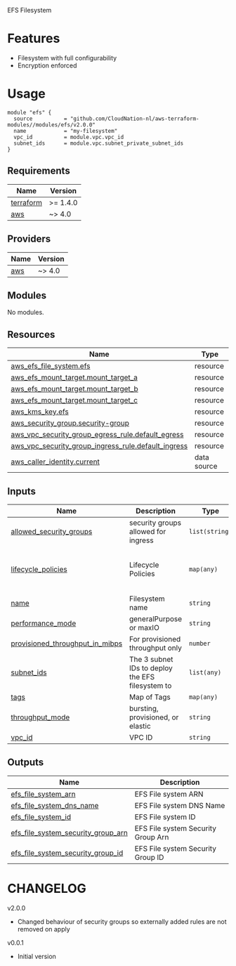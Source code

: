 EFS Filesystem

# Features

- Filesystem with full configurability
- Encryption enforced

# Usage

```
module "efs" {
  source          = "github.com/CloudNation-nl/aws-terraform-modules//modules/efs/v2.0.0"
  name            = "my-filesystem"
  vpc_id          = module.vpc.vpc_id
  subnet_ids      = module.vpc.subnet_private_subnet_ids
}
```

## Requirements

| Name | Version |
|------|---------|
| <a name="requirement_terraform"></a> [terraform](#requirement\_terraform) | >= 1.4.0 |
| <a name="requirement_aws"></a> [aws](#requirement\_aws) | ~> 4.0 |

## Providers

| Name | Version |
|------|---------|
| <a name="provider_aws"></a> [aws](#provider\_aws) | ~> 4.0 |

## Modules

No modules.

## Resources

| Name | Type |
|------|------|
| [aws_efs_file_system.efs](https://registry.terraform.io/providers/hashicorp/aws/latest/docs/resources/efs_file_system) | resource |
| [aws_efs_mount_target.mount_target_a](https://registry.terraform.io/providers/hashicorp/aws/latest/docs/resources/efs_mount_target) | resource |
| [aws_efs_mount_target.mount_target_b](https://registry.terraform.io/providers/hashicorp/aws/latest/docs/resources/efs_mount_target) | resource |
| [aws_efs_mount_target.mount_target_c](https://registry.terraform.io/providers/hashicorp/aws/latest/docs/resources/efs_mount_target) | resource |
| [aws_kms_key.efs](https://registry.terraform.io/providers/hashicorp/aws/latest/docs/resources/kms_key) | resource |
| [aws_security_group.security-group](https://registry.terraform.io/providers/hashicorp/aws/latest/docs/resources/security_group) | resource |
| [aws_vpc_security_group_egress_rule.default_egress](https://registry.terraform.io/providers/hashicorp/aws/latest/docs/resources/vpc_security_group_egress_rule) | resource |
| [aws_vpc_security_group_ingress_rule.default_ingress](https://registry.terraform.io/providers/hashicorp/aws/latest/docs/resources/vpc_security_group_ingress_rule) | resource |
| [aws_caller_identity.current](https://registry.terraform.io/providers/hashicorp/aws/latest/docs/data-sources/caller_identity) | data source |

## Inputs

| Name | Description | Type | Default | Required |
|------|-------------|------|---------|:--------:|
| <a name="input_allowed_security_groups"></a> [allowed\_security\_groups](#input\_allowed\_security\_groups) | security groups allowed for ingress | `list(string)` | `[]` | no |
| <a name="input_lifecycle_policies"></a> [lifecycle\_policies](#input\_lifecycle\_policies) | Lifecycle Policies | `map(any)` | <pre>{<br>  "transition_to_ia": "AFTER_30_DAYS",<br>  "transition_to_primary_storage_class": "AFTER_1_ACCESS"<br>}</pre> | no |
| <a name="input_name"></a> [name](#input\_name) | Filesystem name | `string` | `"EFS"` | no |
| <a name="input_performance_mode"></a> [performance\_mode](#input\_performance\_mode) | generalPurpose or maxIO | `string` | `null` | no |
| <a name="input_provisioned_throughput_in_mibps"></a> [provisioned\_throughput\_in\_mibps](#input\_provisioned\_throughput\_in\_mibps) | For provisioned throughput only | `number` | `null` | no |
| <a name="input_subnet_ids"></a> [subnet\_ids](#input\_subnet\_ids) | The 3 subnet IDs to deploy the EFS filesystem to | `list(any)` | n/a | yes |
| <a name="input_tags"></a> [tags](#input\_tags) | Map of Tags | `map(any)` | `null` | no |
| <a name="input_throughput_mode"></a> [throughput\_mode](#input\_throughput\_mode) | bursting, provisioned, or elastic | `string` | `null` | no |
| <a name="input_vpc_id"></a> [vpc\_id](#input\_vpc\_id) | VPC ID | `string` | n/a | yes |

## Outputs

| Name | Description |
|------|-------------|
| <a name="output_efs_file_system_arn"></a> [efs\_file\_system\_arn](#output\_efs\_file\_system\_arn) | EFS File system ARN |
| <a name="output_efs_file_system_dns_name"></a> [efs\_file\_system\_dns\_name](#output\_efs\_file\_system\_dns\_name) | EFS File system DNS Name |
| <a name="output_efs_file_system_id"></a> [efs\_file\_system\_id](#output\_efs\_file\_system\_id) | EFS File system ID |
| <a name="output_efs_file_system_security_group_arn"></a> [efs\_file\_system\_security\_group\_arn](#output\_efs\_file\_system\_security\_group\_arn) | EFS File system Security Group Arn |
| <a name="output_efs_file_system_security_group_id"></a> [efs\_file\_system\_security\_group\_id](#output\_efs\_file\_system\_security\_group\_id) | EFS File system Security Group ID |

# CHANGELOG

v2.0.0
- Changed behaviour of security groups so externally added rules are not removed on apply

v0.0.1
- Initial version